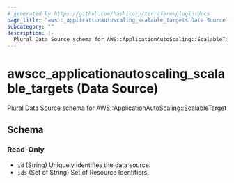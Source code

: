 ```yaml
---
# generated by https://github.com/hashicorp/terraform-plugin-docs
page_title: "awscc_applicationautoscaling_scalable_targets Data Source - terraform-provider-awscc"
subcategory: ""
description: |-
  Plural Data Source schema for AWS::ApplicationAutoScaling::ScalableTarget
---
```


# awscc_applicationautoscaling_scalable_targets (Data Source)

Plural Data Source schema for AWS::ApplicationAutoScaling::ScalableTarget



<!-- schema generated by tfplugindocs -->
## Schema

### Read-Only

- `id` (String) Uniquely identifies the data source.
- `ids` (Set of String) Set of Resource Identifiers.
